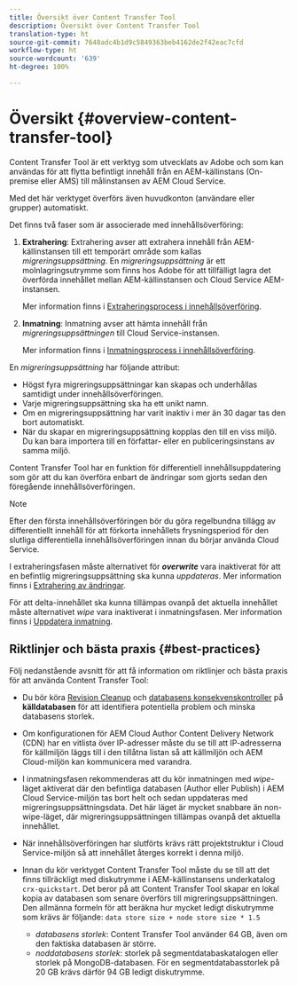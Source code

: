 ```yaml
---
title: Översikt över Content Transfer Tool
description: Översikt över Content Transfer Tool
translation-type: ht
source-git-commit: 7648adc4b1d9c5849363beb4162de2f42eac7cfd
workflow-type: ht
source-wordcount: '639'
ht-degree: 100%

---
```



# Översikt {#overview-content-transfer-tool}

Content Transfer Tool är ett verktyg som utvecklats av Adobe och som kan användas för att flytta befintligt innehåll från en AEM-källinstans (On-premise eller AMS) till målinstansen av AEM Cloud Service.

Med det här verktyget överförs även huvudkonton (användare eller grupper) automatiskt.

Det finns två faser som är associerade med innehållsöverföring:

1. **Extrahering**: Extrahering avser att extrahera innehåll från AEM-källinstansen till ett temporärt område som kallas *migreringsuppsättning*. En *migreringsuppsättning* är ett molnlagringsutrymme som finns hos Adobe för att tillfälligt lagra det överförda innehållet mellan AEM-källinstansen och Cloud Service AEM-instansen.

   Mer information finns i [Extraheringsprocess i innehållsöverföring](/help/move-to-cloud-service/content-transfer-tool/using-content-transfer-tool.md#extraction-process).

2. **Inmatning**: Inmatning avser att hämta innehåll från *migreringsuppsättningen* till Cloud Service-instansen.

   Mer information finns i [Inmatningsprocess i innehållsöverföring](/help/move-to-cloud-service/content-transfer-tool/using-content-transfer-tool.md#ingestion-process).

En *migreringsuppsättning* har följande attribut:

* Högst fyra migreringsuppsättningar kan skapas och underhållas samtidigt under innehållsöverföringen.
* Varje migreringsuppsättning ska ha ett unikt namn.
* Om en migreringsuppsättning har varit inaktiv i mer än 30 dagar tas den bort automatiskt.
* När du skapar en migreringsuppsättning kopplas den till en viss miljö. Du kan bara importera till en författar- eller en publiceringsinstans av samma miljö.

Content Transfer Tool har en funktion för differentiell innehållsuppdatering som gör att du kan överföra enbart de ändringar som gjorts sedan den föregående innehållsöverföringen.

>[!NOTE]
> Efter den första innehållsöverföringen bör du göra regelbundna tillägg av differentiellt innehåll för att förkorta innehållets frysningsperiod för den slutliga differentiella innehållsöverföringen innan du börjar använda Cloud Service.

I extraheringsfasen måste alternativet för ***overwrite*** vara inaktiverat för att en befintlig migreringsuppsättning ska kunna *uppdateras*. Mer information finns i [Extrahering av ändringar](/help/move-to-cloud-service/content-transfer-tool/using-content-transfer-tool.md#top-up-extraction-process).

För att delta-innehållet ska kunna tillämpas ovanpå det aktuella innehållet måste alternativet *wipe* vara inaktiverat i inmatningsfasen. Mer information finns i [Uppdatera inmatning](/help/move-to-cloud-service/content-transfer-tool/using-content-transfer-tool.md#top-up-ingestion-process).


## Riktlinjer och bästa praxis {#best-practices}

Följ nedanstående avsnitt för att få information om riktlinjer och bästa praxis för att använda Content Transfer Tool:

* Du bör köra [Revision Cleanup](https://docs.adobe.com/content/help/en/experience-manager-65/deploying/deploying/revision-cleanup.html) och [databasens konsekvenskontroller](https://helpx.adobe.com/experience-manager/kb/How-to-run-a-datastore-consistency-check-via-oak-run-AEM.html) på **källdatabasen** för att identifiera potentiella problem och minska databasens storlek.

* Om konfigurationen för AEM Cloud Author Content Delivery Network (CDN) har en vitlista över IP-adresser måste du se till att IP-adresserna för källmiljön läggs till i den tillåtna listan så att källmiljön och AEM Cloud-miljön kan kommunicera med varandra.

* I inmatningsfasen rekommenderas att du kör inmatningen med *wipe*-läget aktiverat där den befintliga databasen (Author eller Publish) i AEM Cloud Service-miljön tas bort helt och sedan uppdateras med migreringsuppsättningsdata. Det här läget är mycket snabbare än non-wipe-läget, där migreringsuppsättningen tillämpas ovanpå det aktuella innehållet.

* När innehållsöverföringen har slutförts krävs rätt projektstruktur i Cloud Service-miljön så att innehållet återges korrekt i denna miljö.

* Innan du kör verktyget Content Transfer Tool måste du se till att det finns tillräckligt med diskutrymme i AEM-källinstansens underkatalog `crx-quickstart`. Det beror på att Content Transfer Tool skapar en lokal kopia av databasen som senare överförs till migreringsuppsättningen.
Den allmänna formeln för att beräkna hur mycket ledigt diskutrymme som krävs är följande:
   `data store size + node store size * 1.5`

   * *databasens storlek*: Content Transfer Tool använder 64 GB, även om den faktiska databasen är större.
   * *noddatabasens storlek*: storlek på segmentdatabaskatalogen eller storlek på MongoDB-databasen.
För en segmentdatabasstorlek på 20 GB krävs därför 94 GB ledigt diskutrymme.